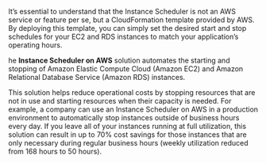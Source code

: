 It’s essential to understand that the Instance Scheduler is not an AWS service or feature per se, but a CloudFormation template provided by AWS. By deploying this template, you can simply set the desired start and stop schedules for your EC2 and RDS instances to match your application’s operating hours.

he **Instance Scheduler on AWS** solution automates the starting and stopping of Amazon Elastic Compute Cloud (Amazon EC2) and Amazon Relational Database Service (Amazon RDS) instances.

This solution helps reduce operational costs by stopping resources that are not in use and starting resources when their capacity is needed. For example, a company can use an Instance Scheduler on AWS in a production environment to automatically stop instances outside of business hours every day. If you leave all of your instances running at full utilization, this solution can result in up to 70% cost savings for those instances that are only necessary during regular business hours (weekly utilization reduced from 168 hours to 50 hours).